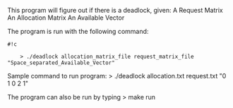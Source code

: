 This program will figure out if there is a deadlock, given:
	A Request Matrix
	An Allocation Matrix
	An Available Vector
	
The program is run with the following command:

```
#!c

	> ./deadlock allocation_matrix_file request_matrix_file "Space_separated_Available_Vector"
```

	
Sample command to run program:
	> ./deadlock allocation.txt request.txt "0 1 0 2 1"

The program can also be run by typing
	> make run